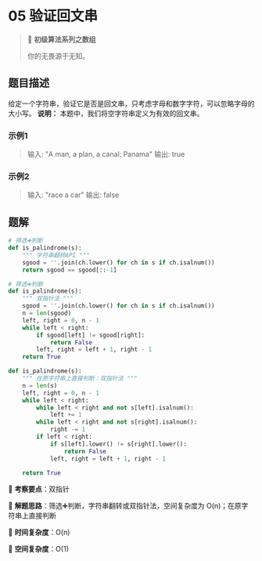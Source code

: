 # 05 验证回文串

> 🌈 **初级算法系列之数组**
>
> 你的无畏源于无知。

## 题目描述

给定一个字符串，验证它是否是回文串，只考虑字母和数字字符，可以忽略字母的大小写。
**说明：** 本题中，我们将空字符串定义为有效的回文串。

### 示例1

> 输入: "A man, a plan, a canal: Panama"
> 输出: true

### 示例2

> 输入: "race a car"
> 输出: false

## 题解

```python
# 筛选➕判断
def is_palindrome(s):
    """ 字符串翻转API """
    sgood = ''.join(ch.lower() for ch in s if ch.isalnum())
    return sgood == sgood[::-1]
```

```python
# 筛选➕判断
def is_palindrome(s):
    """ 双指针法 """
    sgood = ''.join(ch.lower() for ch in s if ch.isalnum())
    n = len(sgood)
    left, right = 0, n - 1
    while left < right:
        if sgood[left] != sgood[right]:
            return False
        left, right = left + 1, right - 1
    return True
```

```python
def is_palindrome(s):
    """ 在原字符串上直接判断：双指针法 """
    n = len(s)
    left, right = 0, n - 1
    while left < right:
        while left < right and not s[left].isalnum():
            left += 1
        while left < right and not s[right].isalnum():
            right -= 1
        if left < right:
            if s[left].lower() != s[right].lower():
                return False
            left, right = left + 1, right - 1
            
    return True
```

🍥 **考察要点**：双指针

🍬 **解题思路**：筛选➕判断，字符串翻转或双指针法，空间复杂度为 O(n)；在原字符串上直接判断

🍉 **时间复杂度**：O(n)

🍭 **空间复杂度**：O(1)
